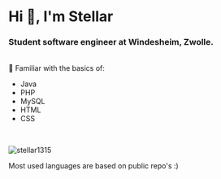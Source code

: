 <h1>Hi 👋, I'm Stellar </h1>
<h3>Student software engineer at Windesheim, Zwolle.</h3>


<br>
📌 Familiar with the basics of: 
<ul>
<li>Java</li>
<li>PHP</li>
<li>MySQL</li>
<li>HTML</li>
<li>CSS</li>  
</ul>

<br>

<p><img align="center"
    src="https://github-readme-stats.vercel.app/api/top-langs?username=stellar1315&show_icons=true&locale=en&bg_color=0d1117&text_color=ffffff&layout=compact"
    alt="stellar1315" 
    bg_color=#808080/></p>
<p>Most used languages are based on public repo's :) </p>
<br>
